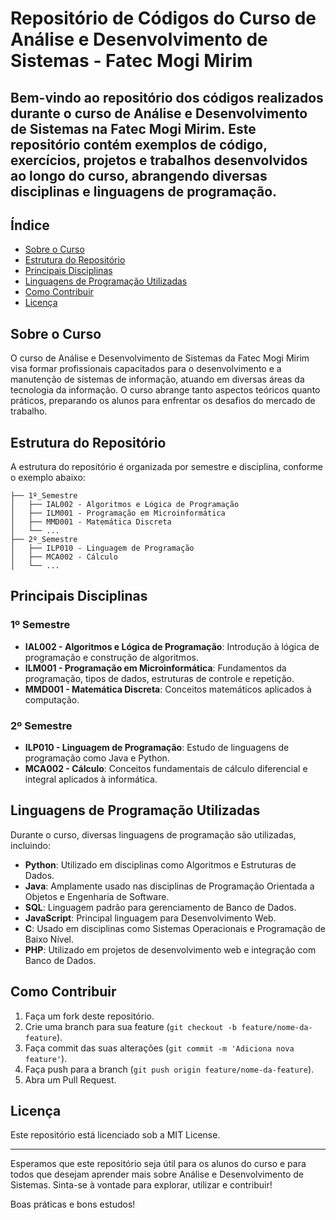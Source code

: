# Repositório de Códigos do Curso de Análise e Desenvolvimento de Sistemas - Fatec Mogi Mirim

## Bem-vindo ao repositório dos códigos realizados durante o curso de Análise e Desenvolvimento de Sistemas na Fatec Mogi Mirim. Este repositório contém exemplos de código, exercícios, projetos e trabalhos desenvolvidos ao longo do curso, abrangendo diversas disciplinas e linguagens de programação.

## Índice
* [Sobre o Curso](#sobre-o-curso)
* [Estrutura do Repositório](#estrutura-do-repositório)
* [Principais Disciplinas](#principais-disciplinas)
* [Linguagens de Programação Utilizadas](#linguagens-de-programação-utilizadas)
* [Como Contribuir](#como-contribuir)
* [Licença](#licença)

## Sobre o Curso

O curso de Análise e Desenvolvimento de Sistemas da Fatec Mogi Mirim visa formar profissionais capacitados para o desenvolvimento e a manutenção de sistemas de informação, atuando em diversas áreas da tecnologia da informação. O curso abrange tanto aspectos teóricos quanto práticos, preparando os alunos para enfrentar os desafios do mercado de trabalho.

## Estrutura do Repositório

A estrutura do repositório é organizada por semestre e disciplina, conforme o exemplo abaixo:
```
├── 1º_Semestre
│   ├── IAL002 - Algoritmos e Lógica de Programação
│   ├── ILM001 - Programação em Microinformática
│   ├── MMD001 - Matemática Discreta
│   └── ...
├── 2º_Semestre
│   ├── ILP010 - Linguagem de Programação
│   ├── MCA002 - Cálculo
│   └── ...
```

## Principais Disciplinas

### 1º Semestre
- **IAL002 - Algoritmos e Lógica de Programação**: Introdução à lógica de programação e construção de algoritmos.
- **ILM001 - Programação em Microinformática**: Fundamentos da programação, tipos de dados, estruturas de controle e repetição.
- **MMD001 - Matemática Discreta**: Conceitos matemáticos aplicados à computação.

### 2º Semestre
- **ILP010 - Linguagem de Programação**: Estudo de linguagens de programação como Java e Python.
- **MCA002 - Cálculo**: Conceitos fundamentais de cálculo diferencial e integral aplicados à informática.

## Linguagens de Programação Utilizadas

Durante o curso, diversas linguagens de programação são utilizadas, incluindo:

- **Python**: Utilizado em disciplinas como Algoritmos e Estruturas de Dados.
- **Java**: Amplamente usado nas disciplinas de Programação Orientada a Objetos e Engenharia de Software.
- **SQL**: Linguagem padrão para gerenciamento de Banco de Dados.
- **JavaScript**: Principal linguagem para Desenvolvimento Web.
- **C**: Usado em disciplinas como Sistemas Operacionais e Programação de Baixo Nível.
- **PHP**: Utilizado em projetos de desenvolvimento web e integração com Banco de Dados.

## Como Contribuir

1. Faça um fork deste repositório.
2. Crie uma branch para sua feature (`git checkout -b feature/nome-da-feature`).
3. Faça commit das suas alterações (`git commit -m 'Adiciona nova feature'`).
4. Faça push para a branch (`git push origin feature/nome-da-feature`).
5. Abra um Pull Request.

## Licença

Este repositório está licenciado sob a MIT License.

---

Esperamos que este repositório seja útil para os alunos do curso e para todos que desejam aprender mais sobre Análise e Desenvolvimento de Sistemas. Sinta-se à vontade para explorar, utilizar e contribuir!

Boas práticas e bons estudos!
